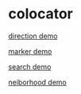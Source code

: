 # colocator

[direction demo](/direction)

[marker demo](/marker)

[search demo](/search)

[neiborhood demo](/neiborhood)
